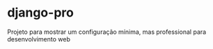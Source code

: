 # django-pro
Projeto para mostrar um configuração mínima, mas professional para desenvolvimento web
